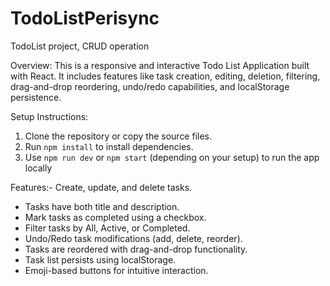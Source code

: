 # TodoListPerisync
TodoList project, CRUD operation

 Overview:
 This is a responsive and interactive Todo List Application built with React. It includes features like
 task creation, editing, deletion, filtering, drag-and-drop reordering, undo/redo capabilities, and
 localStorage persistence.

 Setup Instructions:
 1. Clone the repository or copy the source files.
 2. Run `npm install` to install dependencies.
 3. Use `npm run dev` or `npm start` (depending on your setup) to run the app locally

 Features:- Create, update, and delete tasks.
- Tasks have both title and description.
- Mark tasks as completed using a checkbox.
- Filter tasks by All, Active, or Completed.
- Undo/Redo task modifications (add, delete, reorder).
- Tasks are reordered with drag-and-drop functionality.
- Task list persists using localStorage.
- Emoji-based buttons for intuitive interaction.
